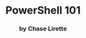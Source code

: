 <div style="text-align: center; margin-top: 25%;">
<h1>PowerShell 101</h1>
<h3>by Chase Lirette</h3>
</div>
